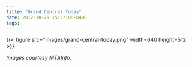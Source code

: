 ```yaml
---
title: "Grand Central Today"
date: 2012-10-29 15:37:00-0400
tags: 
---
```


{{< figure src="images/grand-central-today.png" width=640 height=512 >}}

*Images courtesy MTAInfo.*
